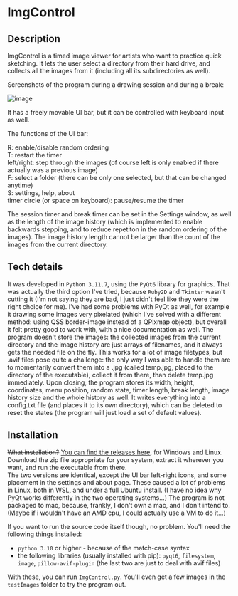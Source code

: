 # ImgControl

## Description
ImgControl is a timed image viewer for artists who want to practice quick sketching.
It lets the user select a directory from their hard drive, and collects all the images from it (including all its subdirectories as well).

Screenshots of the program during a drawing session and during a break:

![image](https://github.com/MetallicCrimson/imgcontrol/assets/67794509/d79452ce-094a-4364-8333-dafbf9929c38)

It has a freely movable UI bar, but it can be controlled with keyboard input as well.

The functions of the UI bar:

R: enable/disable random ordering  
T: restart the timer  
left/right: step through the images (of course left is only enabled if there actually was a previous image)  
F: select a folder (there can be only one selected, but that can be changed anytime)  
S: settings, help, about  
timer circle (or space on keyboard): pause/resume the timer

The session timer and break timer can be set in the Settings window, as well as the length of the image history (which is implemented to enable backwards stepping, and to reduce repetiton in the random ordering of the images). The image history length cannot be larger than the count of the images from the current directory.


## Tech details
It was developed in `Python 3.11.7`, using the `PyQt6` library for graphics. That was actually the third option I've tried, because `Ruby2D` and `Tkinter` wasn't cutting it (I'm not saying they are bad, I just didn't feel like they were the right choice for me). I've had some problems with PyQt as well, for example it drawing some images very pixelated (which I've solved with a different method: using QSS border-image instead of a QPixmap object), but overall it felt pretty good to work with, with a nice documentation as well.
The program doesn't store the images: the collected images from the current directory and the image history are just arrays of filenames, and it always gets the needed file on the fly. This works for a lot of image filetypes, but .avif files pose quite a challenge: the only way I was able to handle them are to momentarily convert them into a .jpg (called temp.jpg, placed to the directory of the executable), collect it from there, than delete temp.jpg immediately.
Upon closing, the program stores its width, height, coordinates, menu position, random state, timer length, break length, image history size and the whole history as well. It writes everything into a config.txt file (and places it to its own directory), which can be deleted to reset the states (the program will just load a set of default values).


## Installation
~~What installation?~~ [You can find the releases here](https://github.com/MetallicCrimson/imgcontrol/releases/tag/v0.9.1), for Windows and Linux. Download the zip file appropriate for your system, extract it wherever you want, and run the executable from there.  
The two versions are identical, except the UI bar left-right icons, and some placement in the settings and about page. These caused a lot of problems in Linux, both in WSL, and under a full Ubuntu install. (I have no idea why PyQt works differently in the two operating systems...)
The program is not packaged to mac, because, frankly, I don't own a mac, and I don't intend to. (Maybe if i wouldn't have an AMD cpu, I could actually use a VM to do it...)

If you want to run the source code itself though, no problem. You'll need the following things installed:
- `python 3.10` or higher - because of the match-case syntax
- the following libraries (usually installed with pip): `pyqt6`, `filesystem`, `image`, `pillow-avif-plugin` (the last two are just to deal with avif files)
  
With these, you can run `ImgControl.py`. You'll even get a few images in the `testImages` folder to try the program out.
